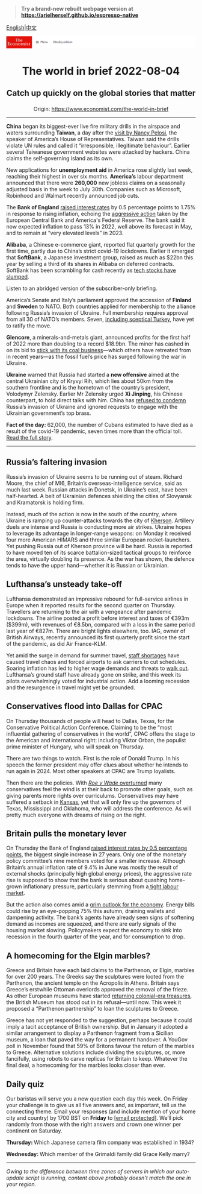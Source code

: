 > **Try a brand-new rebuilt webpage version at https://arielherself.github.io/espresso-native**

[English](https://github.com/arielherself/espresso/blob/main/README.md)|[中文](https://github-com.translate.goog/arielherself/espresso/blob/main/README.md?_x_tr_sl=en&_x_tr_tl=zh-CN&_x_tr_hl=zh-CN&_x_tr_pto=wapp)



![The Economist](menubar.png)

# <p align="center">The world in brief 2022-08-04</p>

## <p align="center">Catch up quickly on the global stories that matter</p>

<p align="center">Origin: <a href="https://www.economist.com/the-world-in-brief">https://www.economist.com/the-world-in-brief</a><hr>

<strong>China</strong> began its biggest-ever live fire military drills in the airspace and waters surrounding <strong>Taiwan</strong>, a day after the [visit by Nancy Pelosi](https://www.economist.com/asia/2022/08/03/nancy-pelosi-has-left-taiwan-the-real-crisis-may-be-just-beginning), the speaker of America’s House of Representatives. Taiwan said the drills violate UN rules and called it “irresponsible, illegitimate behaviour”. Earlier several Taiwanese government websites were attacked by hackers. China claims the self-governing island as its own.

New applications for <strong>unemployment aid</strong> in America rose slightly last week, reaching their highest in over six months. <strong>America’s</strong> labour department announced that there were <strong>260,000</strong> new jobless claims on a seasonally adjusted basis in the week to July 30th. Companies such as Microsoft, Robinhood and Walmart recently announced job cuts. 

The <strong>Bank of England</strong> [raised interest rates](https://www.economist.com/britain/2022/08/04/how-will-the-bank-of-englands-rate-rises-hit-borrowers) by 0.5 percentage points to 1.75% in response to rising inflation, echoing the [aggressive action](https://www.economist.com/graphic-detail/2022/07/27/the-fed-is-no-longer-taking-baby-steps-to-rein-in-inflation) taken by the European Central Bank and America&#x27;s Federal Reserve. The bank said it now expected inflation to pass 13% in 2022, well above its forecast in May, and to remain at “very elevated levels” in 2023.

<strong>Alibaba</strong>, a Chinese e-commerce giant, reported flat quarterly growth for the first time, partly due to China’s strict covid-19 lockdowns. Earlier it emerged that <strong>SoftBank</strong>, a Japanese investment group, raised as much as $22bn this year by selling a third of its shares in Alibaba on deferred contracts. SoftBank has been scrambling for cash recently as [tech stocks have slumped](https://www.economist.com/business/2022/05/16/after-a-bruising-year-softbank-braces-for-more-pain).

Listen to an abridged version of the subscriber-only briefing.

America’s Senate and Italy’s parliament approved the accession of <strong>Finland</strong> and <strong>Sweden</strong> to NATO. Both countries applied for membership to the alliance following Russia’s invasion of Ukraine. Full membership requires approval from all 30 of NATO’s members. Seven, [including sceptical Turkey](https://www.economist.com/europe/2022/06/16/is-turkey-more-trouble-to-nato-than-it-is-worth), have yet to ratify the move.

<strong>Glencore</strong>, a minerals-and-metals giant, announced profits for the first half of 2022 more than doubling to a record $18.9bn. The miner has cashed in on its bid to [stick with its coal business](https://www.economist.com/business/2022/01/01/glencores-message-to-the-planet)—which others have retreated from in recent years—as the fossil fuel’s price has surged following the war in Ukraine.

<strong>Ukraine</strong> warned that Russia had started a <strong>new offensive</strong> aimed at the central Ukrainian city of Kryvyi Rih, which lies about 50km from the southern frontline and is the hometown of the country’s president, Volodymyr Zelensky. Earlier Mr Zelensky urged <strong>Xi Jinping</strong>, his Chinese counterpart, to hold direct talks with him. China has [refused to condemn](https://www.economist.com/leaders/2022/03/19/the-war-in-ukraine-will-determine-how-china-sees-the-world) Russia’s invasion of Ukraine and ignored requests to engage with the Ukrainian government’s top brass.

<strong>Fact of the day: </strong>62,000, the number of Cubans estimated to have died as a result of the covid-19 pandemic, seven times more than the official toll. [Read the full story](https://www.economist.com/graphic-detail/2022/08/03/covid-19-has-damaged-the-reputation-of-cuban-health-care).

----------

## Russia’s faltering invasion

Russia’s invasion of Ukraine seems to be running out of steam. Richard Moore, the chief of MI6, Britain’s overseas-intelligence service, said as much last week. Russian attacks in Donetsk, in Ukraine’s east, have been half-hearted. A belt of Ukrainian defences shielding the cities of Slovyansk and Kramatorsk is holding firm.

Instead, much of the action is now in the south of the country, where Ukraine is ramping up counter-attacks towards the city of [Kherson](https://www.economist.com/europe/2022/07/28/ukraine-is-gathering-strength-for-an-assault-on-kherson). Artillery duels are intense and Russia is conducting more air strikes. Ukraine hopes to leverage its advantage in longer-range weapons: on Monday it received four more American HIMARS and three similar European rocket-launchers. Yet pushing Russia out of Kherson province will be hard. Russia is reported to have moved ten of its scarce battalion-sized tactical groups to reinforce the area, virtually doubling its presence. As the war has shown, the defence tends to have the upper hand—whether it is Russian or Ukrainian.

## Lufthansa’s unsteady take-off

Lufthansa demonstrated an impressive rebound for full-service airlines in Europe when it reported results for the second quarter on Thursday. Travellers are returning to the air with a vengeance after pandemic lockdowns. The airline posted a profit before interest and taxes of €393m ($399m), with revenues of €8.5bn, compared with a loss in the same period last year of €827m. There are bright lights elsewhere, too. IAG, owner of British Airways, recently announced its first quarterly profit since the start of the pandemic, as did Air France-KLM. 

Yet amid the surge in demand for summer travel, [staff shortages](https://www.economist.com/europe/2022/07/07/travel-chaos-in-europe-is-a-glimpse-of-a-future-with-few-spare-workers) have caused travel chaos and forced airports to ask carriers to cut schedules. Soaring inflation has led to higher wage demands and threats to [walk out](https://www.economist.com/britain/2022/06/16/the-union-planning-britains-biggest-rail-strikes-for-three-decades). Lufthansa’s ground staff have already gone on strike, and this week its pilots overwhelmingly voted for industrial action. Add a looming recession and the resurgence in travel might yet be grounded. 

## Conservatives flood into Dallas for CPAC

On Thursday thousands of people will head to Dallas, Texas, for the Conservative Political Action Conference. Claiming to be the “most influential gathering of conservatives in the world”, CPAC offers the stage to the American and international right: including Viktor Orban, the populist prime minister of Hungary, who will speak on Thursday.

There are two things to watch. First is the role of Donald Trump. In his speech the former president may offer clues about whether he intends to run again in 2024. Most other speakers at CPAC are Trump loyalists. 

Then there are the policies. With [<em>Roe v Wade </em>overturned](https://www.economist.com/leaders/2022/06/24/the-supreme-courts-rejection-of-roe-will-hurt-the-poorest-most) many conservatives feel the wind is at their back to promote other goals, such as giving parents more rights over curriculums. Conservatives may have suffered a setback in [Kansas](https://www.economist.com/united-states/2022/08/03/kansans-vote-to-keep-the-right-to-abortion), yet that will only fire up the governors of Texas, Mississippi and Oklahoma, who will address the conference. As will pretty much everyone with dreams of rising on the right. 

## Britain pulls the monetary lever

On Thursday the Bank of England [raised interest rates by 0.5 percentage points](https://www.economist.com/britain/2022/08/04/how-will-the-bank-of-englands-rate-rises-hit-borrowers), the biggest single increase in 27 years. Only one of the monetary policy committee’s nine members voted for a smaller increase. Although Britain’s annual inflation rate of 9.4% in June was mostly the result of external shocks (principally high global energy prices), the aggressive rate rise is supposed to show that the bank is serious about quashing home-grown inflationary pressure, particularly stemming from a[ tight labour market](https://www.economist.com/britain/2022/06/22/britains-government-is-restraining-public-sector-pay-to-curb-inflation).

But the action also comes amid a [grim outlook for the economy](https://www.economist.com/britain/2022/07/28/the-bank-of-england-must-weather-high-inflation-and-meddling-politicians). Energy bills could rise by an eye-popping 75% this autumn, draining wallets and dampening activity. The bank’s agents have already seen signs of softening demand as incomes are squeezed, and there are early signals of the housing market slowing. Policymakers expect the economy to sink into recession in the fourth quarter of the year, and for consumption to drop.

## A homecoming for the Elgin marbles?

Greece and Britain have each laid claims to the Parthenon, or Elgin, marbles for over 200 years. The Greeks say the sculptures were looted from the Parthenon, the ancient temple on the Acropolis in Athens. Britain says Greece’s erstwhile Ottoman overlords approved the removal of the frieze. As other European museums have started [returning colonial-era treasures](https://www.economist.com/the-world-ahead/2021/11/08/western-museums-are-starting-to-return-colonial-era-treasures), the British Museum has stood out in its refusal—until now. This week it proposed a “Parthenon partnership” to loan the sculptures to Greece.

Greece has not yet responded to the suggestion, perhaps because it could imply a tacit acceptance of British ownership. But in January it adopted a similar arrangement to display a Parthenon fragment from a Sicilian museum, a loan that paved the way for a permanent handover. A YouGov poll in November found that 59% of Britons favour the return of the marbles to Greece. Alternative solutions include dividing the sculptures, or, more fancifully, using robots to carve replicas for Britain to keep. Whatever the final deal, a homecoming for the marbles looks closer than ever.

## Daily quiz

Our baristas will serve you a new question each day this week. On Friday your challenge is to give us all five answers and, as important, tell us the connecting theme. Email your responses (and include mention of your home city and country) by 1700 BST on <strong>Friday</strong> to [<span class="__cf_email__" data-cfemail="95c4e0fcefd0e6e5e7f0e6e6fad5f0f6fafbfaf8fce6e1bbf6faf8">[email&#160;protected]</span>](https://mail.google.com/mail/?view=cm&amp;fs=1&amp;tf=1&amp;to=QuizEspresso@economist.com). We’ll pick randomly from those with the right answers and crown one winner per continent on Saturday.

<strong>Thursday: </strong>Which Japanese camera film company was established in 1934?

<strong>Wednesday: </strong>Which member of the Grimaldi family did Grace Kelly marry?

----------

*Owing to the difference between time zones of servers in which our auto-update script is running, content above probably doesn't match the one in your region.*
